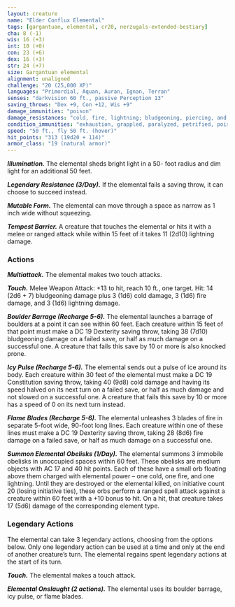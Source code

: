 ```yaml
---
layout: creature
name: "Elder Conflux Elemental"
tags: [gargantuan, elemental, cr20, nerzugals-extended-bestiary]
cha: 8 (-1)
wis: 16 (+3)
int: 10 (+0)
con: 23 (+6)
dex: 16 (+3)
str: 24 (+7)
size: Gargantuan elemental
alignment: unaligned
challenge: "20 (25,000 XP)"
languages: "Primordial, Aquan, Auran, Ignan, Terran"
senses: "darkvision 60 ft., passive Perception 13"
saving_throws: "Dex +9, Con +12, Wis +9"
damage_immunities: "poison"
damage_resistances: "cold, fire, lightning; bludgeoning, piercing, and slashing from nonmagical weapons"
condition_immunities: "exhaustion, grappled, paralyzed, petrified, poisoned, prone, restrained, unconscious"
speed: "50 ft., fly 50 ft. (hover)"
hit_points: "313 (19d20 + 114)"
armor_class: "19 (natural armor)"
---
```


***Illumination.*** The elemental sheds bright light in a 50-
foot radius and dim light for an additional 50 feet.

***Legendary Resistance (3/Day).*** If the elemental fails a
saving throw, it can choose to succeed instead.

***Mutable Form.*** The elemental can move through a space
as narrow as 1 inch wide without squeezing.

***Tempest Barrier.*** A creature that touches the elemental
or hits it with a melee or ranged attack while within 15
feet of it takes 11 (2d10) lightning damage.

### Actions

***Multiattack.*** The elemental makes two touch attacks.

***Touch.*** Melee Weapon Attack: +13 to hit, reach 10 ft.,
one target. Hit: 14 (2d6 + 7) bludgeoning damage plus
3 (1d6) cold damage, 3 (1d6) fire damage, and 3 (1d6)
lightning damage.

***Boulder Barrage (Recharge 5-6).*** The elemental launches
a barrage of boulders at a point it can see within 60
feet. Each creature within 15 feet of that point must
make a DC 19 Dexterity saving throw, taking 38
(7d10) bludgeoning damage on a failed save, or half as
much damage on a successful one. A creature that fails
this save by 10 or more is also knocked prone.

***Icy Pulse (Recharge 5-6).*** The elemental sends out a
pulse of ice around its body. Each creature within 30
feet of the elemental must make a DC 19 Constitution
saving throw, taking 40 (9d8) cold damage and having
its speed halved on its next turn on a failed save, or half
as much damage and not slowed on a successful one.
A creature that fails this save by 10 or more has a
speed of 0 on its next turn instead.

***Flame Blades (Recharge 5-6).*** The elemental unleashes 3
blades of fire in separate 5-foot wide, 90-foot long
lines. Each creature within one of these lines must
make a DC 19 Dexterity saving throw, taking 28 (8d6)
fire damage on a failed save, or half as much damage
on a successful one.

***Summon Elemental Obelisks (1/Day).*** The elemental
summons 3 immobile obelisks in unoccupied spaces
within 60 feet. These obelisks are medium objects
with AC 17 and 40 hit points. Each of these have a
small orb floating above them charged with elemental
power – one cold, one fire, and one lightning. Until
they are destroyed or the elemental killed, on initiative
count 20 (losing initiative ties), these orbs perform a
ranged spell attack against a creature within 60 feet
with a +10 bonus to hit. On a hit, that creature takes
17 (5d6) damage of the corresponding element type.

### Legendary Actions

The elemental can take 3 legendary actions, choosing
from the options below. Only one legendary action can
be used at a time and only at the end of another
creature’s turn. The elemental regains spent legendary
actions at the start of its turn.

***Touch.*** The elemental makes a touch attack.

***Elemental Onslaught (2 actions).*** The elemental uses its
boulder barrage, icy pulse, or flame blades.
